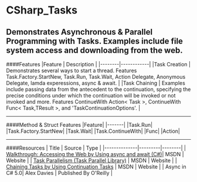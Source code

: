 # CSharp_Tasks
Demonstrates Asynchronous &amp; Parallel Programming with Tasks. Examples include file system access and downloading from the web.
---
####Features
|Feature | Description |
|--------|------------|
|Task Creation | Demonstrates several ways to start a thread. Features Task.Factory.StartNew, Task.Run, Task.Wait, Action Delegate, Anonymous Delegate, lamda experessions, async & await. |
|Task Chaining | Examples include passing data from the antecedent to the continuation, specifying the precise conditions under which the continuation will be invoked or not invoked and more. Features ContinueWith Action< Task >, ContinueWith Func< Task,TResult >, and 'TaskContinuationOptions'. |

---

####Method & Struct Features
|Feature|
|-------|
|Task.Run|
|Task.Factory.StartNew|
|Task.Wait|
|Task.ContinueWith|
|Func|
|Action|

---
####Resources
| Title | Source | Type |
|--------------|---------|--------|
| [Walkthrough: Accessing the Web by Using async and await (C#)](https://msdn.microsoft.com/en-us/library/mt674891.aspx)| MSDN | Website |
| [Task Parallelism (Task Parallel Library)]( https://msdn.microsoft.com/en-us/library/dd537609(v=vs.110).aspx) | MSDN | Website |
| [Chaining Tasks by Using Continuation Tasks]( https://msdn.microsoft.com/en-us/library/ee372288(v=vs.110).aspx) | MSDN | Website |
| Async in C# 5.0| Alex Davies | Published By O'Reilly |
